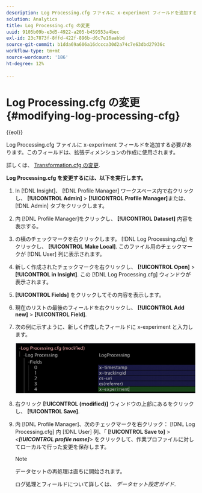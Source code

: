 ```yaml
---
description: Log Processing.cfg ファイルに x-experiment フィールドを追加する必要があります。このフィールドは、拡張ディメンションの作成に使用されます。
solution: Analytics
title: Log Processing.cfg の変更
uuid: 9105b09b-e3d5-4922-a205-b459553a4bec
exl-id: 23c7873f-8ffd-422f-896b-d6c7e16aabbd
source-git-commit: b1dda69a606a16dccca30d2a74c7e63dbd27936c
workflow-type: tm+mt
source-wordcount: '186'
ht-degree: 12%

---
```


# Log Processing.cfg の変更{#modifying-log-processing-cfg}

{{eol}}

Log Processing.cfg ファイルに x-experiment フィールドを追加する必要があります。このフィールドは、拡張ディメンションの作成に使用されます。

詳しくは、 [Transformation.cfg の変更](../../../home/c-undst-ctrld-exp/c-vw-rslts/t-mod-trfmtn.md#task-d61b02853a82492c9a76e3c5fe8a3fb6).

**Log Processing.cfg を変更するには、以下を実行します。**

1. In [!DNL Insight]、 [!DNL Profile Manager] ワークスペース内で右クリックし、 **[!UICONTROL Admin]** > **[!UICONTROL Profile Manager]**&#x200B;または、 [!DNL Admin] タブをクリックします。
1. 内 [!DNL Profile Manager]をクリックし、 **[!UICONTROL Dataset]** 内容を表示する。
1. の横のチェックマークを右クリックします。 [!DNL Log Processing.cfg] をクリックし、 **[!UICONTROL Make Local]**. このファイル用のチェックマークが [!DNL User] 列に表示されます。
1. 新しく作成されたチェックマークを右クリックし、 **[!UICONTROL Open]** > **[!UICONTROL in Insight]**. この [!DNL Log Processing.cfg] ウィンドウが表示されます。
1. **[!UICONTROL Fields]** をクリックしてその内容を表示します。
1. 現在のリストの最後のフィールドを右クリックし、 **[!UICONTROL Add new]** > **[!UICONTROL Field]**.
1. 次の例に示すように、新しく作成したフィールドに x-experiment と入力します。

   ![ステップ情報](assets/logprocessing.png)

1. 右クリック **[!UICONTROL (modified)]** ウィンドウの上部にあるをクリックし、 **[!UICONTROL Save]**.
1. 内 [!DNL Profile Manager]、次のチェックマークを右クリック： [!DNL Log Processing.cfg] 内 [!DNL User] 列、「 **[!UICONTROL Save to]** > *&lt;**[!UICONTROL profile name]**>* をクリックして、作業プロファイルに対してローカルで行った変更を保存します。

   >[!NOTE]
   >
   >データセットの再処理は直ちに開始されます。

   ログ処理とフィールドについて詳しくは、 *データセット設定ガイド*.
